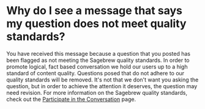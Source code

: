 # Why do I see a message that says my question does not meet quality standards? #
You have received this message because a question that you posted has been 
flagged as not meeting the Sagebrew quality standards. In order to promote 
logical, fact based conversation we hold our users up to a high standard of 
content quality. Questions posed that do not adhere to our quality standards 
will be removed. It's not that we don't want you asking the question, but in 
order to achieve the attention it deserves, the question may need revision. 
For more information on the Sagebrew quality standards, check out the 
[Participate in the Conversation][1] page.

[1]: /help_center/privileges/participate_in_the_conversation/